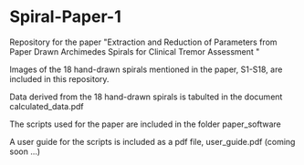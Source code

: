 # Spiral-Paper-1
Repository for the paper "Extraction and Reduction of Parameters from Paper Drawn Archimedes Spirals for Clinical Tremor Assessment "

Images of the 18 hand-drawn spirals mentioned in the paper, S1-S18, are included in this repository.

Data derived from the 18 hand-drawn spirals is tabulted in the document calculated_data.pdf

The scripts used for the paper are included in the folder paper_software

A user guide for the scripts is included as a pdf file, user_guide.pdf (coming soon ...)
